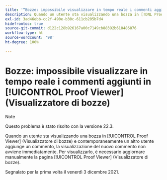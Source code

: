 ```yaml
---
title: '“Bozze: impossibile visualizzare in tempo reale i commenti aggiunti in Proof Viewer (Visualizzatore di bozze)”'
description: Quando un utente sta visualizzando una bozza in [!DNL Proof Viewer] e contemporaneamente un altro utente aggiunge un commento, la visualizzazione del nuovo commento non avviene immediatamente.
exl-id: 3ad46ebb-cc2f-490e-b30c-611cb205b7d4
hidefromtoc: true
source-git-commit: d122c128b926167a00c7149cb88392b618486876
workflow-type: ht
source-wordcount: '98'
ht-degree: 100%

---
```


# Bozze: impossibile visualizzare in tempo reale i commenti aggiunti in [!UICONTROL Proof Viewer] (Visualizzatore di bozze)

>[!NOTE]
>
>Questo problema è stato risolto con la versione 22.3.

Quando un utente sta visualizzando una bozza in [!UICONTROL Proof Viewer] (Visualizzatore di bozze) e contemporaneamente un altro utente aggiunge un commento, la visualizzazione del nuovo commento non avviene immediatamente. Per visualizzarlo, è necessario aggiornare manualmente la pagina [!UICONTROL Proof Viewer] (Visualizzatore di bozze).

Segnalato per la prima volta il venerdì 3 dicembre 2021.
